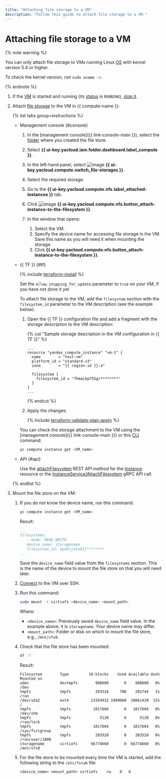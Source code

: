 ```yaml
---
title: "Attaching file storage to a VM"
description: "Follow this guide to attach file storage to a VM."
---
```


# Attaching file storage to a VM

{% note warning %}

You can only attach file storage to VMs running Linux [OS](../../concepts/filesystem.md#os) with kernel version 5.4 or higher.

To check the kernel version, run `sudo uname -r`.

{% endnote %}

1. If the [VM](../../concepts/vm.md) is started and running (its [status](../../concepts/vm-statuses.md) is `RUNNING`), [stop it](../vm-control/vm-stop-and-start.md#stop).
1. Attach [file storage](../../concepts/filesystem.md) to the VM in {{ compute-name }}:

   {% list tabs group=instructions %}

   - Management console {#console}

      1. In the [management console]({{ link-console-main }}), select the [folder](../../../resource-manager/concepts/resources-hierarchy.md#folder) where you created the file store.
      1. Select **{{ ui-key.yacloud.iam.folder.dashboard.label_compute }}**.
      1. In the left-hand panel, select ![image](../../../_assets/console-icons/nodes-right.svg) **{{ ui-key.yacloud.compute.switch_file-storages }}**.
      1. Select the required storage.
      1. Go to the **{{ ui-key.yacloud.compute.nfs.label_attached-instances }}** tab.
      1. Click ![image](../../../_assets/console-icons/plus.svg) **{{ ui-key.yacloud.compute.nfs.button_attach-instance-to-the-filesystem }}**.
      1. In the window that opens:

         1. Select the VM.
         1. Specify the device name for accessing file storage in the VM. Save this name as you will need it when mounting the storage.
         1. Click **{{ ui-key.yacloud.compute.nfs.button_attach-instance-to-the-filesystem }}**.

   - {{ TF }} {#tf}

      {% include [terraform-install](../../../_includes/terraform-install.md) %}

      Set the `allow_stopping_for_update` parameter to `true` on your VM, if you have not done it yet.

      To attach file storage to the VM, add the `filesystem` section with the `filesystem_id` parameter to the VM description (see the example below).

      1. Open the {{ TF }} configuration file and add a fragment with the storage description to the VM description:

         {% cut "Sample storage description in the VM configuration in {{ TF }}" %}

         ```hcl
         ...
         resource "yandex_compute_instance" "vm-1" {
           name        = "test-vm"
           platform_id = "standard-v3"
           zone        = "{{ region-id }}-a"

           filesystem {
             filesystem_id = "fhmaikp755gr********"
           }
         }
         ...
         ```

         {% endcut %}

      1. Apply the changes:

         {% include [terraform-validate-plan-apply](../../../_tutorials/terraform-validate-plan-apply.md) %}

      You can check the storage attachment to the VM using the [management console]({{ link-console-main }}) or this [CLI](../../../cli/quickstart.md) command:

      ```bash
      yc compute instance get <VM_name>
      ```

   - API {#api}

     Use the [attachFilesystem](../../api-ref/Instance/attachFilesystem.md) REST API method for the [Instance](../../api-ref/Instance/index.md) resource or the [InstanceService/AttachFilesystem](../../api-ref/grpc/instance_service.md#AttachFilesystem) gRPC API call.

   {% endlist %}

1. Mount the file store on the VM:

   1. If you do not know the device name, run this command:

      ```bash
      yc compute instance get <VM_name>
      ```

      Result:

      ```yaml
      ...
      filesystems:
         - mode: READ_WRITE
         device_name: storagename
         filesystem_id: epdb1jata63j********
      ...
      ```

      Save the `device_name` field value from the `filesystems` section. This is the name of the device to mount the file store on that you will need later.

   1. [Connect](../vm-connect/ssh.md) to the VM over SSH.

   1. Run this command:

      ```bash
      sudo mount -t virtiofs <device_name> <mount_path>
      ```

      Where:

      * `<device_name>`: Previously saved `device_name` field value. In the example above, it is `storagename`. Your device name may differ.
      * `<mount_path>`: Folder or disk on which to mount the file store, e.g., `/mnt/vfs0`.

   1. Check that the file store has been mounted:

      ```bash
      df -T
      ```

      Result:

      ```text
      Filesystem        Type         1K-blocks    Used Available Use% Mounted on
      udev              devtmpfs        988600       0    988600   0% /dev
      tmpfs             tmpfs           203524     780    202744   1% /run
      /dev/vda2         ext4          13354932 1909060  10861420  15% /
      tmpfs             tmpfs          1017604       0   1017604   0% /dev/shm
      tmpfs             tmpfs             5120       0      5120   0% /run/lock
      tmpfs             tmpfs          1017604       0   1017604   0% /sys/fs/cgroup
      tmpfs             tmpfs           203520       0    203520   0% /run/user/1000
      storagename       virtiofs      66774660       0  66774660   0% /mnt/vfs0
      ```

   1. For the file store to be mounted every time the VM is started, add the following string to the `/etc/fstab` file:

      ```text
      <device_name> <mount_path> virtiofs    rw    0   0
      ```
